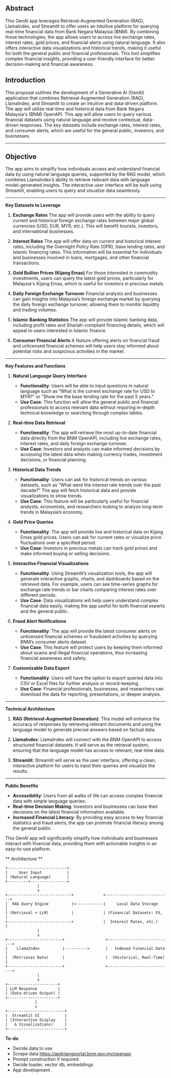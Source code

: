 ## Abstract
This GenAI app leverages Retrieval-Augmented Generation (RAG), LlamaIndex, and Streamlit to offer users an intuitive platform for querying real-time financial data from Bank Negara Malaysia (BNM). By combining these technologies, the app allows users to access live exchange rates, interest rates, gold prices, and financial alerts using natural language. It also offers interactive data visualizations and historical trends, making it useful for both the general public and financial professionals. This tool simplifies complex financial insights, providing a user-friendly interface for better decision-making and financial awareness. 

## Introduction
This proposal outlines the development of a Generative AI (GenAI) application that combines Retrieval-Augmented Generation (RAG), LlamaIndex, and Streamlit to create an intuitive and data-driven platform. The app will utilize real-time and historical data from Bank Negara Malaysia's (BNM) OpenAPI. This app will allow users to query various financial datasets using natural language and receive contextual, data-driven responses. The key datasets include exchange rates, interest rates, and consumer alerts, which are useful for the general public, investors, and businesses.

---

## Objective
The app aims to simplify how individuals access and understand financial data by using natural language queries, supported by the RAG model, which combines LlamaIndex’s ability to retrieve relevant data with language model-generated insights. The interactive user interface will be built using Streamlit, enabling users to query and visualize data seamlessly.

---

**Key Datasets to Leverage**

1. **Exchange Rates**
   The app will provide users with the ability to query current and historical foreign exchange rates between major global currencies (USD, EUR, MYR, etc.). This will benefit tourists, investors, and international businesses.
   
2. **Interest Rates**
   The app will offer data on current and historical interest rates, including the Overnight Policy Rate (OPR), base lending rates, and Islamic financing rates. This information will be essential for individuals and businesses involved in loans, mortgages, and other financial transactions.
   
3. **Gold Bullion Prices (Kijang Emas)**
   For those interested in commodity investments, users can query the latest gold prices, particularly for Malaysia's Kijang Emas, which is useful for investors in precious metals.
   
4. **Daily Foreign Exchange Turnover**
   Financial analysts and businesses can gain insights into Malaysia’s foreign exchange market by querying the daily foreign exchange turnover, allowing them to monitor liquidity and trading volumes.
   
5. **Islamic Banking Statistics**
   The app will provide Islamic banking data, including profit rates and Shariah-compliant financing details, which will appeal to users interested in Islamic finance.
   
6. **Consumer Financial Alerts**
   A feature offering alerts on financial fraud and unlicensed financial schemes will help users stay informed about potential risks and suspicious activities in the market.

---

**Key Features and Functions**

1. **Natural Language Query Interface**
   - **Functionality**: Users will be able to input questions in natural language such as “What is the current exchange rate for USD to MYR?” or “Show me the base lending rate for the past 5 years.”
   - **Use Case**: This function will allow the general public and financial professionals to access relevant data without requiring in-depth technical knowledge or searching through complex tables.

2. **Real-time Data Retrieval**
   - **Functionality**: The app will retrieve the most up-to-date financial data directly from the BNM OpenAPI, including live exchange rates, interest rates, and daily foreign exchange turnover.
   - **Use Case**: Investors and analysts can make informed decisions by accessing the latest data when making currency trades, investment decisions, or financial planning.

3. **Historical Data Trends**
   - **Functionality**: Users can ask for historical trends on various datasets, such as “What were the interest rate trends over the past decade?” The app will fetch historical data and provide visualizations to show trends.
   - **Use Case**: This feature will be particularly useful for financial analysts, economists, and researchers looking to analyze long-term trends in Malaysia’s economy.

4. **Gold Price Queries**
   - **Functionality**: The app will provide live and historical data on Kijang Emas gold prices. Users can ask for current rates or visualize price fluctuations over a specified period.
   - **Use Case**: Investors in precious metals can track gold prices and make informed buying or selling decisions.

5. **Interactive Financial Visualizations**
   - **Functionality**: Using Streamlit’s visualization tools, the app will generate interactive graphs, charts, and dashboards based on the retrieved data. For example, users can see time-series graphs for exchange rate trends or bar charts comparing interest rates over different periods.
   - **Use Case**: Data visualizations will help users understand complex financial data easily, making the app useful for both financial experts and the general public.

6. **Fraud Alert Notifications**
   - **Functionality**: The app will provide the latest consumer alerts on unlicensed financial schemes or fraudulent activities by querying BNM’s consumer alerts dataset.
   - **Use Case**: This feature will protect users by keeping them informed about scams and illegal financial operations, thus increasing financial awareness and safety.

7. **Customizable Data Export**
   - **Functionality**: Users will have the option to export queried data into CSV or Excel files for further analysis or record-keeping.
   - **Use Case**: Financial professionals, businesses, and researchers can download the data for reporting, presentations, or deeper analysis.

---

**Technical Architecture**

1. **RAG (Retrieval-Augmented Generation)**: This model will enhance the accuracy of responses by retrieving relevant documents and using the language model to generate precise answers based on factual data.

2. **LlamaIndex**: LlamaIndex will connect with the BNM OpenAPI to access structured financial datasets. It will serve as the retrieval system, ensuring that the language model has access to relevant, real-time data.

3. **Streamlit**: Streamlit will serve as the user interface, offering a clean, interactive platform for users to input their queries and visualize the results.

---

**Public Benefits**

- **Accessibility**: Users from all walks of life can access complex financial data with simple language queries.
- **Real-time Decision Making**: Investors and businesses can base their decisions on the latest financial information available.
- **Increased Financial Literacy**: By providing easy access to key financial statistics and fraud alerts, the app can promote financial literacy among the general public.
  
This GenAI app will significantly simplify how individuals and businesses interact with financial data, providing them with actionable insights in an easy-to-use platform.

** Architecture **

```
+--------------------------+
|     User Input           |
| (Natural Language)       |
+---------+----------------+
              |
              v
+----------------------------+             +----------------------------+
|  RAG Query Engine          |<------------|     Local Data Storage     |
| (Retrieval + LLM)          |             | (Financial Datasets: FX,   |
+----------------------------+             |  Interest Rates, etc.)     |
              |
              v
+------------------------+                  +----------------------------+
|    LlamaIndex          |---------->       |   Indexed Financial Data   |
|  (Retrieves Data)      |                  |  (Historical, Real-Time)   |
+------------------------+                  +----------------------------+
              |
              v
+----------------------+ 
| LLM Response         |
| (Data-driven Output) |
+----------------------+
             |
             v
+-------------------------+
|  Streamlit UI           |
| (Interactive Display    |
|   & Visualizations)     |
+-------------------------+
```
**To-do**
- Decide data to use
- Scrape data https://apikijangportal.bnm.gov.my/openapi
- Prompt construction if required
- Decide loader, vector db, embeddings 
- App development
.
